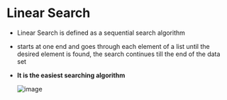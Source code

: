 # Linear Search
 - Linear Search is defined as a sequential search algorithm 
 
 - starts at one end and goes through each element of a list until the desired element is found, the search continues till the end of the data set
 
 - **It is the easiest searching algorithm**

   ![image](https://user-images.githubusercontent.com/113314204/194683824-b74a6dcd-3841-4975-8932-2df8127639bd.png)
